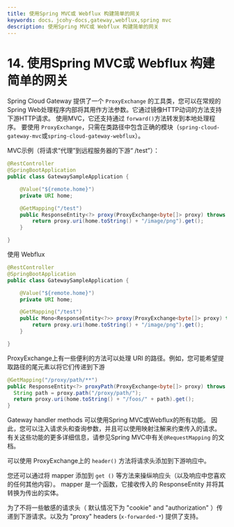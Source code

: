 ```yaml
---
title: 使用Spring MVC或 Webflux 构建简单的网关
keywords: docs，jcohy-docs,gateway,webflux,spring mvc
description: 使用Spring MVC或 Webflux 构建简单的网关
---
```


# 14. 使用Spring MVC或 Webflux 构建简单的网关

Spring Cloud Gateway 提供了一个 `ProxyExchange` 的工具类，您可以在常规的Spring Web处理程序内部将其用作方法参数。它通过镜像HTTP动词的方法支持下游HTTP请求。 使用MVC，它还支持通过 `forward()`方法转发到本地处理程序。 要使用 `ProxyExchange`，只需在类路径中包含正确的模块（`spring-cloud-gateway-mvc`或`spring-cloud-gateway-webflux`）。

 MVC示例（将请求“代理”到远程服务器的下游“ /test”）： 

```java
@RestController
@SpringBootApplication
public class GatewaySampleApplication {

	@Value("${remote.home}")
	private URI home;

	@GetMapping("/test")
	public ResponseEntity<?> proxy(ProxyExchange<byte[]> proxy) throws Exception {
		return proxy.uri(home.toString() + "/image/png").get();
	}

}
```

使用  Webflux 

```java
@RestController
@SpringBootApplication
public class GatewaySampleApplication {

	@Value("${remote.home}")
	private URI home;

	@GetMapping("/test")
	public Mono<ResponseEntity<?>> proxy(ProxyExchange<byte[]> proxy) throws Exception {
		return proxy.uri(home.toString() + "/image/png").get();
	}

}
```

 ProxyExchange上有一些便利的方法可以处理 URI 的路径。例如，您可能希望提取路径的尾元素以将它们传递到下游 

```java
@GetMapping("/proxy/path/**")
public ResponseEntity<?> proxyPath(ProxyExchange<byte[]> proxy) throws Exception {
  String path = proxy.path("/proxy/path/");
  return proxy.uri(home.toString() + "/foos/" + path).get();
}
```

Gateway handler methods 可以使用Spring MVC或Webflux的所有功能。 因此，您可以注入请求头和查询参数，并且可以使用映射注解来约束传入的请求。 有关这些功能的更多详细信息，请参见Spring MVC中有关`@RequestMapping` 的文档。

 可以使用 ProxyExchange上的 `header()` 方法将请求头添加到下游响应中。 

 您还可以通过将  mapper  添加到 `get ()` 等方法来操纵响应头（以及响应中您喜欢的任何其他内容）。 mapper  是一个函数，它接收传入的 ResponseEntity 并将其转换为传出的实体。 

 为了不将一些敏感的请求头（ 默认情况下为 "cookie" and "authorization" ）传递到下游请求。以及为 "proxy" headers (`x-forwarded-*`) 提供了支持。
